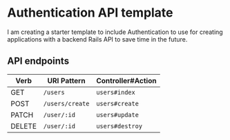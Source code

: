 # Authentication API template

I am creating a starter template to include Authentication to use for creating applications with a backend Rails API to save time in the future.

## API endpoints

| Verb   | URI Pattern         | Controller#Action |
|--------|---------------------|------------------ |
| GET    | `/users`            | `users#index`     |
| POST   | `/users/create`     | `users#create`    |
| PATCH  | `/user/:id`         | `users#update`    |
| DELETE | `/user/:id`         | `users#destroy`   |
